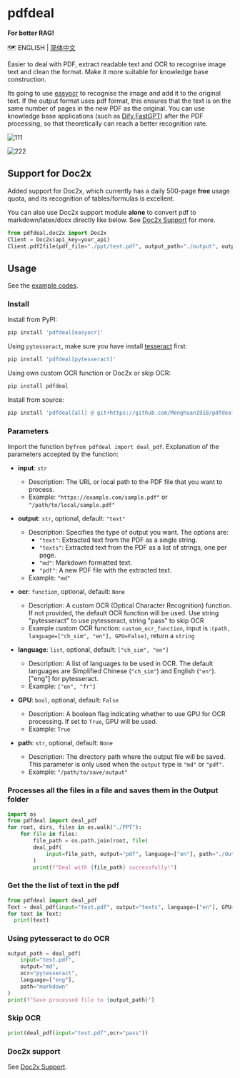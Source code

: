# pdfdeal

**For better RAG!**


🗺️ ENGLISH | [简体中文](README_CN.md)

Easier to deal with PDF, extract readable text and OCR to recognise image text and clean the format. Make it more suitable for knowledge base construction.

Its going to use [easyocr](https://github.com/JaidedAI/EasyOCR) to recognise the image and add it to the original text. If the output format uses pdf format, this ensures that the text is on the same number of pages in the new PDF as the original. You can use knowledge base applications (such as [Dify](https://github.com/langgenius/dify),[FastGPT](https://github.com/labring/FastGPT)) after the PDF processing, so that theoretically can reach a better recognition rate.

![111](https://github.com/Menghuan1918/pdfdeal/assets/122662527/58155389-f846-41fd-9314-1cd86282e66a)

![222](https://github.com/Menghuan1918/pdfdeal/assets/122662527/457036e8-9d78-458a-8a48-763bd33e95f9)

## Support for Doc2x

Added support for Doc2x, which currently has a daily 500-page **free** usage quota, and its recognition of tables/formulas is excellent. 

You can also use Doc2x support module **alone** to convert pdf to markdown/latex/docx directly like below. See [Doc2x Support](./docs/doc2x.md) for more.

```python
from pdfdeal.doc2x import Doc2x
Client = Doc2x(api_key=your_api)
Client.pdf2file(pdf_file="./ppt/test.pdf", output_path="./output", output_format="md_dollar", ocr=True)
```

## Usage
See the [example codes](https://github.com/Menghuan1918/pdfdeal?tab=readme-ov-file#processes-all-the-files-in-a-file-and-saves-them-in-the-output-folder).

### Install
Install from PyPI:

```bash
pip install 'pdfdeal[easyocr]'
```

Using `pytesseract`, make sure you have install [tesseract](https://github.com/tesseract-ocr/tesseract) first:

```bash
pip install 'pdfdeal[pytesseract]'
```

Using own custom OCR function or Doc2x or skip OCR:

```bash
pip install pdfdeal
```

Install from source:

```bash
pip install 'pdfdeal[all] @ git+https://github.com/Menghuan1918/pdfdeal.git'
```

### Parameters
Import the function by`from pdfdeal import deal_pdf`. Explanation of the parameters accepted by the function:

- **input**: `str`
  - Description: The URL or local path to the PDF file that you want to process.
  - Example: `"https://example.com/sample.pdf"` or `"/path/to/local/sample.pdf"`

- **output**: `str`, optional, default: `"text"`
  - Description: Specifies the type of output you want. The options are:
    - `"text"`: Extracted text from the PDF as a single string.
    - `"texts"`: Extracted text from the PDF as a list of strings, one per page.
    - `"md"`: Markdown formatted text.
    - `"pdf"`: A new PDF file with the extracted text.
  - Example: `"md"`

- **ocr**: `function`, optional, default: `None`
  - Description: A custom OCR (Optical Character Recognition) function. If not provided, the default OCR function will be used. Use string "pytesseract" to use pytesseract, string "pass" to skip OCR
  - Example custom OCR function: `custom_ocr_function`, input is :`(path, language=["ch_sim", "en"], GPU=False)`, return a `string`


- **language**: `list`, optional, default: `["ch_sim", "en"]`
  - Description: A list of languages to be used in OCR. The default languages are Simplified Chinese (`"ch_sim"`) and English (`"en"`). ["eng"] for pytesseract.
  - Example: `["en", "fr"]`

- **GPU**: `bool`, optional, default: `False`
  - Description: A boolean flag indicating whether to use GPU for OCR processing. If set to `True`, GPU will be used.
  - Example: `True`

- **path**: `str`, optional, default: `None`
  - Description: The directory path where the output file will be saved. This parameter is only used when the `output` type is `"md"` or `"pdf"`.
  - Example: `"/path/to/save/output"`

### Processes all the files in a file and saves them in the Output folder

```python
import os
from pdfdeal import deal_pdf
for root, dirs, files in os.walk("./PPT"):
    for file in files:
        file_path = os.path.join(root, file)
        deal_pdf(
            input=file_path, output="pdf", language=["en"], path="./Output", GPU=True
        )
        print(f"Deal with {file_path} successfully!")
```

### Get the the list of text in the pdf

```python
from pdfdeal import deal_pdf
Text = deal_pdf(input="test.pdf", output="texts", language=["en"], GPU=True)
for text in Text:
  print(text)
```

### Using pytesseract to do OCR

```python
output_path = deal_pdf(
    input="test.pdf",
    output="md",
    ocr="pytesseract",
    language=["eng"],
    path="markdown"
)
print(f"Save processed file to {output_path}")
```

### Skip OCR

```python
print(deal_pdf(input="test.pdf",ocr="pass"))
```

### Doc2x support

See [Doc2x Support](./docs/doc2x.md).
